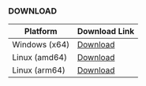 ### DOWNLOAD
| Platform      | Download Link |
|---------------|---------------|
| Windows (x64) | [Download](https://github.com/chelaxian/FreeNetCalc/actions/runs/13072947513/artifacts/2516688822) |
| Linux (amd64) | [Download](https://github.com/chelaxian/FreeNetCalc/actions/runs/13072947513/artifacts/2516687316) |
| Linux (arm64) | [Download](https://github.com/chelaxian/FreeNetCalc/actions/runs/13072947513/artifacts/2516691534) |
